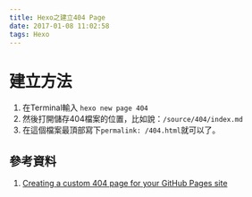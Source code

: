 ```yaml
---
title: Hexo之建立404 Page
date: 2017-01-08 11:02:58
tags: Hexo
---
```


# 建立方法
1. 在Terminal輸入 `hexo new page 404`
2. 然後打開儲存404檔案的位置，比如說：`/source/404/index.md`
3. 在這個檔案最頂部寫下`permalink: /404.html`就可以了。

## 參考資料
1. [Creating a custom 404 page for your GitHub Pages site](https://help.github.com/articles/creating-a-custom-404-page-for-your-github-pages-site/)
